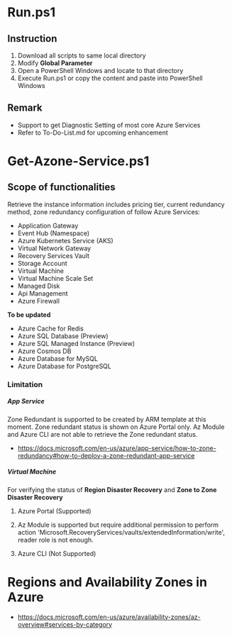# Run.ps1

## Instruction

1. Download all scripts to same local directory
1. Modify **Global Parameter**
1. Open a PowerShell Windows and locate to that directory
1. Execute Run.ps1 or copy the content and paste into PowerShell Windows 

## Remark
- Support to get Diagnostic Setting of most core Azure Services
- Refer to To-Do-List.md for upcoming enhancement

# Get-Azone-Service.ps1

## Scope of functionalities

Retrieve the instance information includes pricing tier, current redundancy method, zone redundancy configuration of follow Azure Services:

- Application Gateway
- Event Hub (Namespace)
- Azure Kubernetes Service (AKS)
- Virtual Network Gateway
- Recovery Services Vault
- Storage Account
- Virtual Machine
- Virtual Machine Scale Set
- Managed Disk
- Api Management
- Azure Firewall

**To be updated**
- Azure Cache for Redis
- Azure SQL Database (Preview)
- Azure SQL Managed Instance (Preview)
- Azure Cosmos DB
- Azure Database for MySQL
- Azure Database for PostgreSQL

### Limitation

##### App Service

Zone Redundant is supported to be created by ARM template at this moment. Zone redundant status is shown on Azure Portal only. Az Module and Azure CLI are not able to retrieve the Zone redundant status.

- https://docs.microsoft.com/en-us/azure/app-service/how-to-zone-redundancy#how-to-deploy-a-zone-redundant-app-service

##### Virtual Machine

For verifying the status of **Region Disaster Recovery** and **Zone to Zone Disaster Recovery**

1. Azure Portal (Supported)

1. Az Module is supported but require additional permission to perform action 'Microsoft.RecoveryServices/vaults/extendedInformation/write', reader role is not enough. 

1. Azure CLI (Not Supported)

# Regions and Availability Zones in Azure

- https://docs.microsoft.com/en-us/azure/availability-zones/az-overview#services-by-category
